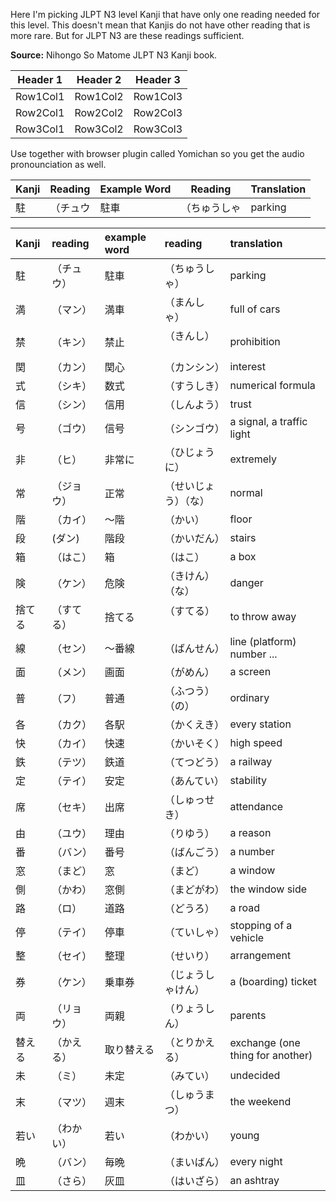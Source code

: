 Here I'm picking JLPT N3 level Kanji that have only one reading needed for this level. This doesn't mean that Kanjis do not have other reading that is more rare. But for JLPT N3 are these readings sufficient.

**Source:**
Nihongo So Matome JLPT N3 Kanji book.

| Header 1 | Header 2 | Header 3 |
|----------|----------|----------|
| Row1Col1 | Row1Col2 | Row1Col3 |
| Row2Col1 | Row2Col2 | Row2Col3 |
| Row3Col1 | Row3Col2 | Row3Col3 |




Use together with browser plugin called Yomichan so you get the audio pronounciation as well.


| Kanji                | Reading            | Example Word | Reading                   | Translation               |
|----------------------|--------------------|--------------|---------------------------|---------------------------|
| 駐   |（チュウ | 駐車     |（ちゅうしゃ | parking  | 















| Kanji | reading | example word | reading | translation |
| :--------- |  :--------------  | :--------------     | :----------- | :----------- |
|駐|（チュウ）  | 駐車|（ちゅうしゃ）    | parking |
|満|（マン）　  | 満車|（まんしゃ）    　| full of cars|
|禁|（キン）　  | 禁止|（きんし）      　| prohibition|
|関|（カン）    | 関心|（カンシン）　    | interest|
|式|（シキ）　  | 数式|（すうしき）      | numerical formula|
|信|（シン）　  | 信用|（しんよう）　    | trust|
|号|（ゴウ）　  | 信号|（シンゴウ）　    | a signal, a traffic light|
|非|（ヒ）　    | 非常に|（ひじょうに）　| extremely|
|常|（ジョウ）　| 正常|（せいじょう）（な）| normal|
|階|（カイ）　  | ～階|（かい）　        | floor|
|段|(ダン)      | 階段|（かいだん）　    | stairs|
|箱|（はこ）　  | 箱     | （はこ）               | a box   |
|険|（ケン）　  | 危険|（きけん）（な）   | danger|
|捨てる|（すてる）　| 捨てる |（すてる）  　             | to throw away |
|線|（セン）     | ～番線|（ばんせん）    | line (platform) number ...
|面|（メン）     | 画面|（がめん）        | a screen
|普|（フ）    | 普通|（ふつう）（の）     | ordinary
|各|（カク）    | 各駅|（かくえき）        | every station |
|快|（カイ）    | 快速|（かいそく）        | high speed
|鉄|（テツ）    | 鉄道|（てつどう）        | a railway |
|定|（テイ）    | 安定|（あんてい）        | stability       |
|席|（セキ）     | 出席|（しゅっせき）     | attendance       |
|由|（ユウ）     | 理由|（りゆう）         | a reason          |
|番|（バン）     | 番号|（ばんごう）       | a number        |
|窓|（まど）     | 窓|（まど）               | a window          |
|側|（かわ）     | 窓側|（まどがわ）       | the window side          |
|路|（ロ）     | 道路|（どうろ）           | a road          |
|停|（テイ）     | 停車|（ていしゃ）       | stopping of a vehicle  |
|整|（セイ）     | 整理|（せいり）         | arrangement          |
|券|（ケン）     | 乗車券|（じょうしゃけん）     | a (boarding) ticket |
|両|（リョウ）     | 両親|（りょうしん）         | parents          |
|替える| （かえる）    | 取り替える|（とりかえる）| exchange (one thing for another) |
|未|（ミ）      | 未定|（みてい）         | undecided         |
|末|（マツ）     | 週末|（しゅうまつ）     | the weekend         |
|若い|（わかい）     |若い  |（わかい）                | young         |
|晩|（バン）     | 毎晩|（まいばん）       | every night          |
|皿|（さら）     | 灰皿|（はいざら）       | an ashtray          |

















